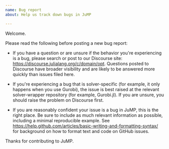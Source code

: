 ```yaml
---
name: Bug report
about: Help us track down bugs in JuMP

---
```


Welcome.

Please read the following before posting a new bug report:

- If you have a question or are unsure if the behavior you're experiencing is a bug, please search or post to our Discourse site: https://discourse.julialang.org/c/domain/opt. Questions posted to Discourse have broader visibility and are likely to be answered more quickly than issues filed here.

- If you're experiencing a bug that is solver-specific (for example, it only happens when you use Gurobi), the issue is best raised at the relevant solver-wrapper repository (for example, Gurobi.jl). If you are unsure, you should raise the problem on Discourse first.

- If you are reasonably confident your issue is a bug in JuMP, this is the right place. Be sure to include as much relevant information as possible, including a minimal reproducible example. See https://help.github.com/articles/basic-writing-and-formatting-syntax/ for background on how to format text and code on GitHub issues.

Thanks for contributing to JuMP.
